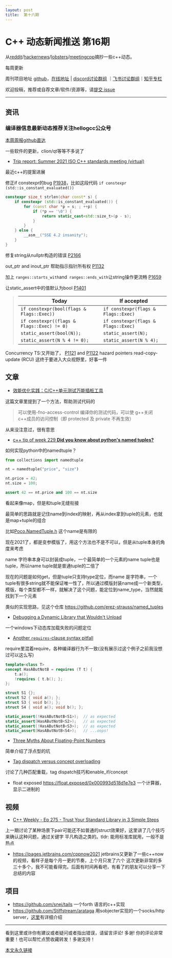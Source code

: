 ```yaml
---
layout: post
title:  第十六期
---
```


# C++ 动态新闻推送 第16期

从[reddit](https://www.reddit.com/r/cpp/)/[hackernews](https://news.ycombinator.com/)/[lobsters](https://lobste.rs/)/[meetingcpp](https://www.meetingcpp.com/blog/blogroll/)摘抄一些c++动态。

每周更新

周刊项目地址 [github](https://github.com/wanghenshui/cppweeklynews)，[在线地址](https://wanghenshui.github.io/cppweeklynews/) | [discord讨论群组](https://discord.gg/cZ9mXVPGx6) ｜[飞书讨论群组](https://applink.feishu.cn/TeeBWN1D)｜[知乎专栏](https://www.zhihu.com/column/jieyaren)

欢迎投稿，推荐或自荐文章/软件/资源等，请[提交 issue](https://github.com/wanghenshui/cppweeklynews/issues)

---

## 资讯

###  编译器信息最新动态推荐关注hellogcc公众号

[本周周报github直达](https://github.com/hellogcc/osdt-weekly/blob/master/weekly/2021-06-09.md)

一些软件的更新，clion/qt等等不多说了

- [Trip report: Summer 2021 ISO C++ standards meeting (virtual)](https://herbsutter.com/2021/06/09/trip-report-summer-2021-iso-c-standards-meeting-virtual/)

最近c++的提案进展

修正if constexpr的bug [P1938](http://wg21.link/p1938)，比如这段代码 `if constexpr (std::is_constant_evaluated())`

```c++
constexpr size_t strlen(char const* s) {
    if constexpr (std::is_constant_evaluated()) {
        for (const char *p = s; ; ++p) {
            if (*p == '\0') {
                return static_cast<std::size_t>(p - s);
            }
        }    
    } else {
        __asm__("SSE 4.2 insanity");        
    }
}
```

修复string从nullptr构造的错误 [P2166](http://wg21.link/p2166) 

out_ptr and inout_ptr 帮助指示指针所有权 [P1132](http://wg21.link/p1132) 

加上 `ranges::starts_with`and` ranges::ends_with`让string操作更流畅 [P1659](http://wg21.link/p1659) 

让static_assert中的值默认为bool [P1401](http://wg21.link/p1401)

> | Today                                      | If accepted                         |
> | ------------------------------------------ | ----------------------------------- |
> | `if constexpr(bool(flags & Flags::Exec))`  | `if constexpr(flags & Flags::Exec)` |
> | `if constexpr((flags & Flags::Exec) != 0)` | `if constexpr(flags & Flags::Exec)` |
> | `static_assert(bool(N));`                  | `static_assert(N);`                 |
> | `static_assert(N % 4 != 0);`               | `static_assert(N % 4);`             |

Concurrency TS:又开始了， [P1121](https://wg21.link/p1121) and [P1122](http://wg21.link/p1122)  hazard pointers read-copy-update (RCU) 这终于要进入大众视野里，好事一件



## 文章

- [效能优化实践：C/C++单元测试万能插桩工具](https://zhuanlan.zhihu.com/p/379605663)

这篇文章里提到了一个方法，帮助测试代码的

> 可以使用-fno-access-control 编译你的测试代码，可以使 g++关闭 c++成员的访问控制（即 protected 及 private 不再生效）

从来没注意过，很有意思

- [c++ tip of week 229 **Did you know about python's named tuples?**](https://github.com/QuantlabFinancial/cpp_tip_of_the_week/blob/master/229.md)

如何实现python中的namedtuple？

```python
from collections import namedtuple

nt = namedtuple("price", "size")

nt.price = 42;
nt.size = 100;

assert 42 == nt.price and 100 == nt.size
```

看起来像map，但是和tuple无缝衔接

最简单的思路就是记住name到index的映射，再从index拿到tuple的元素，也就是map+tuple的组合

比如[Poco.NamedTuple.h](https://pocoproject.org/docs/Poco.NamedTuple.html) 这个name是有限的

现在2021了，都是变参模版了，用这个方法也不是不可以，但是从tuple本身的角度来考虑

name 字符串本身可以封装成tuple，一个最简单的一个元素的name tuple也是tuple，所以name tuple就是普通tuple的二倍了

现在的问题是如何get，但是tuple只支持type定位，而name 是字符串，一个tuple有很多string就不能保证唯一性了，所以通过模版封装name成一个新类型，模版，每个类型都不一样，就解决了这个问题，能定位到name_type，当然就能找到下一个元素

类似的实现思路，见这个仓库 https://github.com/erez-strauss/named_tuples

- [Debugging a Dynamic Library that Wouldn't Unload](https://www.forrestthewoods.com/blog/debugging-a-dynamic-library-that-wouldnt-unload/)

一个windows下动态库加载失败的问题定位

- [Another `requires`-clause syntax pitfall](https://quuxplusone.github.io/blog/2021/06/09/another-concepts-chest-mimic/)

require里混着require，各种编译器行为不一致(没有展示过这个例子之前我没想过可以这么写)

```c++
template<class T>
concept HasAButNotB = requires (T t) {
    t.a();
    !requires { t.b(); };
};

struct S1 {};
struct S2 { void a(); };
struct S3 { void b(); };
struct S4 { void a(); void b(); };

static_assert(!HasAButNotB<S1>);  // as expected
static_assert(HasAButNotB<S2>);   // as expected
static_assert(!HasAButNotB<S3>);  // as expected
static_assert(HasAButNotB<S4>);   // ...oops!
```



- [Three Myths About Floating-Point Numbers](https://www.cppstories.com/2021/06/floating-point-myths/)

简单介绍了浮点型的坑

- [Tag dispatch versus concept overloading](https://quuxplusone.github.io/blog/2021/06/07/tag-dispatch-and-concept-overloading/)

讨论了几种匹配重载，tag dispatch技巧和enable_if/concept 

- float exposed https://float.exposed/0x000993d518d1e7e3 一个计算器，显示二进制的

## 视频

- [C++ Weekly - Ep 275 - Trust Your Standard Library in 3 Simple Steps](https://www.youtube.com/watch?v=atAd8gzaM1g) 

上一期讨论了某种场景下pair可能还不如普通的struct效果好，这里讲了几个技巧来确认这种问题，通过关键字 平凡构造之类的。tldr: 能用标准库就用，一般不是热点

- https://pages.jetbrains.com/cppnow2021 jetbrains又更新了一些c++now的视频，看样子是每个月一更的节奏，上个月只发了六个  这次更新非常的多 三十多个，我不可能看得完。后面有时间再看吧，有看了的朋友可以分享一下总结的内容



## 项目

- https://github.com/snej/tails 一个forth 语言的c++实现
- https://github.com/Stiffstream/arataga 用sobjecter实现的一个socks/http server，[这里](https://sourceforge.net/p/sobjectizer/news/2021/06/arataga-a-real-world-example-of-using-actors-in-c-project-for-serving-thousands-of-connections-in-a-proxy-server/)有详细介绍

---

看到这里或许你有建议或者疑问或者指出错误，请留言评论! 多谢!  你的评论非常重要！也可以帮忙点赞收藏转发！多谢支持！

[本文永久链接](https://wanghenshui.github.io/cppweeklynews/posts/016.html)
